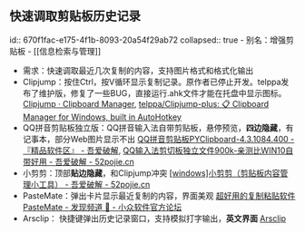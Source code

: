 ## 快速调取剪贴板历史记录
id:: 670f1fac-e175-4f1b-8093-20a54f29ab72
collapsed:: true
	- 别名：增强剪贴板
	- [[信息检索与管理]]
- 需求：快速调取最近几次复制的内容，支持图片格式和格式化输出
- Clipjump：按住Ctrl，按V循环显示复制记录。原作者已停止开发。telppa发布了维护版，修复了一些BUG，直接运行.ahk文件才能在托盘中显示图标。 [Clipjump · Clipboard Manager](https://clipjump.sourceforge.net/), [telppa/Clipjump-plus: :clipboard: Clipboard Manager for Windows, built in AutoHotkey](https://github.com/telppa/Clipjump-plus?tab=readme-ov-file)
- QQ拼音剪贴板独立版：QQ拼音输入法自带剪贴板，悬停预览，**四边隐藏**，有记事本，部分Web图片显示不出 [QQ拼音剪贴板PYClipboard-4.3.1084.400 - 『精品软件区』 - 吾爱破解](https://www.52pojie.cn/thread-1693551-1-1.html), [QQ输入法剪切板独立文件900k-亲测比WIN10自带好用 - 吾爱破解 - 52pojie.cn](https://www.52pojie.cn/thread-1112499-1-1.html)
- 小剪剪：顶部**贴边隐藏**，和Clipjump冲突 [[windows]小剪剪（剪贴板内容管理小工具） - 吾爱破解 - 52pojie.cn](https://www.52pojie.cn/thread-1881375-1-1.html)
- PasteMate：弹出卡片显示最近复制的内容，界面美观 [超好用的复制粘贴软件PasteMate - 发现频道 🔎 - 小众软件官方论坛](https://meta.appinn.net/t/topic/59777)
- Arsclip： 快捷键弹出历史记录窗口，支持模拟打字输出，**英文界面** [Arsclip](http://www.joejoesoft.com/vcms/97/)